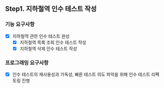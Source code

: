 
## Step1. 지하철역 인수 테스트 작성

### 기능 요구사항
- [X] 지하철역 관련 인수 테스트 완성
  - [X] 지하철역 목록 조회 인수 테스트 작성
  - [X] 지하철역 삭제 인수 테스트 작성

### 프로그래밍 요구사항
- [X] 인수 테스트의 재사용성과 가독성, 빠른 테스트 의도 파악을 위해 인수 테스트 리팩토링 진행